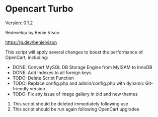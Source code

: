 Opencart Turbo
==============

Version: 0.1.2

Redevelop by Benie Vison

https://g.dev/benieivison


This script will apply several changes to boost the performance of OpenCart, including:
*   DONE: Convert MySQL DB Storage Engine from MyISAM to InnoDB
*   DONE: Add indexes to all foreign keys
*   TODO: Delete Script Function
*   TODO: Replace config.php and admin/config.php with dynamic Git-friendly version
*   TODO: Fix any issue of image gallery in old and new themes


1.  This script should be deleted immediately following use
2.  This script should be run again following OpenCart upgrades
